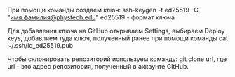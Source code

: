 При помощи команды создаем ключ: 
ssh-keygen -t ed25519 -C "имя.фамилия@phystech.edu"
ed25519 - формат ключа

Для добавления ключа на GitHub открываем Settings, выбираем Deploy keys, добавляем туда ключ,
полученный ранее при помощи команды cat ~/.ssh/id_ed25519.pub

Чтобы склонировать репозиторий используем команду: git clone url, где url - это адрес репозитория, 
полученный в аккаунте GitHub.
